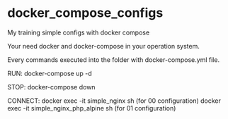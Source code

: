 # docker_compose_configs
My training simple configs with docker compose

Your need docker and docker-compose in your operation system.

Every commands executed into the folder with docker-compose.yml file.

RUN:
docker-compose up -d

STOP:
docker-compose down

CONNECT:
docker exec -it simple_nginx sh (for 00 configuration)
docker exec -it simple_nginx_php_alpine sh (for 01 configuration)

